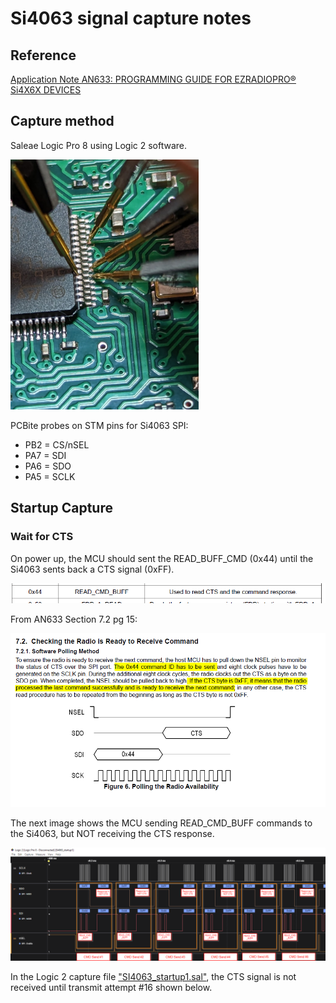 # Si4063 signal capture notes

## Reference

[Application Note AN633: PROGRAMMING GUIDE FOR EZRADIOPRO® Si4X6X DEVICES](../../docs/AN633.pdf)

## Capture method

Saleae Logic Pro 8 using Logic 2 software.

<img src="imgs/pcbbite.jpg" height="400">

PCBite probes on STM pins for Si4063 SPI:
- PB2 = CS/nSEL
- PA7 = SDI
- PA6 = SDO
- PA5 = SCLK

## Startup Capture

### Wait for CTS 

On power up, the MCU should sent the READ_BUFF_CMD (0x44) until the Si4063 sents back a CTS signal (0xFF).

![READ_CMD_BUFF excerpt from AN633](imgs/READ_CMD_BUFF.png)

From AN633 Section 7.2 pg 15:

![AN633 Section 7.2 excerpt](imgs/CTS.png)

The next image shows the MCU sending READ_CMD_BUFF commands to the Si4063, but NOT receiving the CTS response.

![MCU sending READ_CMD_BUFF but not receiving CTS](imgs/start_notcts.png)

In the Logic 2 capture file ["SI4063_startup1.sal"](SI4063_startup1.sal), the CTS signal is not received until transmit attempt #16 shown below.

